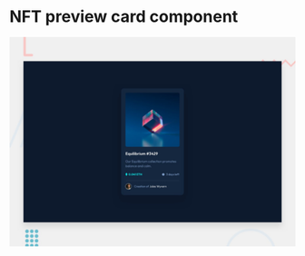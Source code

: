 # NFT preview card component

![Design preview for the NFT preview card component coding challenge](./design/desktop-preview.jpg)
